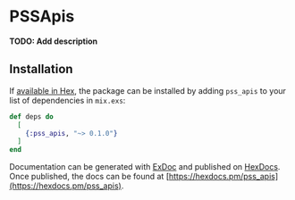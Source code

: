# PSSApis

**TODO: Add description**

## Installation

If [available in Hex](https://hex.pm/docs/publish), the package can be installed
by adding `pss_apis` to your list of dependencies in `mix.exs`:

```elixir
def deps do
  [
    {:pss_apis, "~> 0.1.0"}
  ]
end
```

Documentation can be generated with [ExDoc](https://github.com/elixir-lang/ex_doc)
and published on [HexDocs](https://hexdocs.pm). Once published, the docs can
be found at [https://hexdocs.pm/pss_apis](https://hexdocs.pm/pss_apis).


